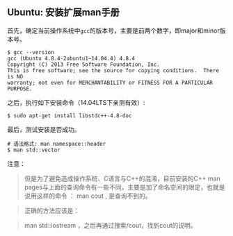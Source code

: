 ## Ubuntu: 安装扩展man手册

首先，确定当前操作系统中`gcc`的版本号，主要是前两个数字，即major和minor版本号。
```shell
$ gcc --version
gcc (Ubuntu 4.8.4-2ubuntu1~14.04.4) 4.8.4
Copyright (C) 2013 Free Software Foundation, Inc.
This is free software; see the source for copying conditions.  There is NO
warranty; not even for MERCHANTABILITY or FITNESS FOR A PARTICULAR PURPOSE.

```

之后，执行如下安装命令（14.04LTS下亲测有效）:
```shell
$ sudo apt-get install libstdc++-4.8-doc
```

最后，测试安装是否成功。
```shell
# 语法格式: man namespace::header
$ man std::vector
```

注意：
> 但是为了避免造成操作系统、C语言与C++的混淆，目前安装的C++ man pages与上面的查询命令有一些不同，主要是加了命名空间的限定，也就是说用这样的命令 ： man cout , 是查询不到的。

> 正确的方法应该是：

> man std::iostream ，之后再通过搜索/cout，找到cout的说明。
